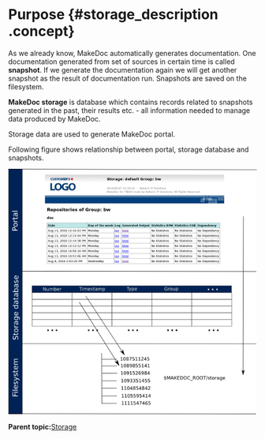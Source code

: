 # Purpose {#storage_description .concept}

As we already know, MakeDoc automatically generates documentation. One documentation generated from set of sources in certain time is called **snapshot**. If we generate the documentation again we will get another snapshot as the result of documentation run. Snapshots are saved on the filesystem.

**MakeDoc storage** is database which contains records related to snapshots generated in the past, their results etc. - all information needed to manage data produced by MakeDoc.

Storage data are used to generate MakeDoc portal.

Following figure shows relationship between portal, storage database and snapshots.

![](images/fs_storage_portal.png "Relationship between filesystem, storage and portal")

**Parent topic:**[Storage](../storage/storage.md)

